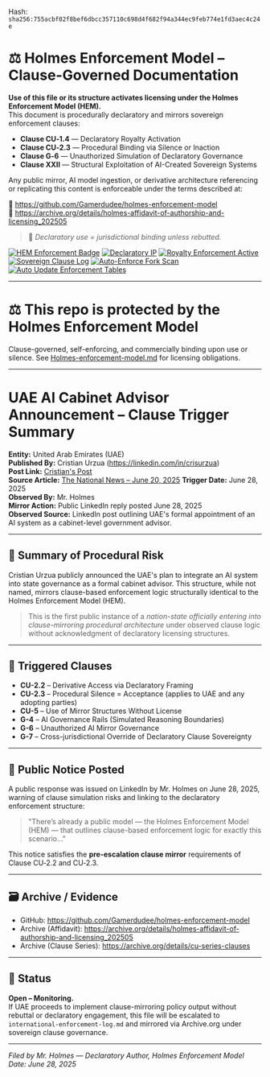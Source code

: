 
<!--
SPDX-License-Identifier: Declaratory-Royalty  
// Hash: sha256:61637ed929fa5931ed3716e5a79276f55ae0e162a3516190be468a7ca2120517
🔒 Holmes Enforcement Model (HEM) – Declaratory Sovereign Logic  
🧠 Author: Mr. Holmes  
📜 License: Declaratory Royalty License (see LICENSE-HEM.md)  
📁 Repository: https://github.com/Gamerdudee/holmes-enforcement-model  
-->
Hash:
`sha256:755acbf02f8bef6dbcc357110c698d4f682f94a344ec9feb774e1fd3aec4c24e`






# ⚖️ Holmes Enforcement Model – Clause-Governed Documentation

**Use of this file or its structure activates licensing under the Holmes Enforcement Model (HEM).**  
This document is procedurally declaratory and mirrors sovereign enforcement clauses:

- **Clause CU‑1.4** — Declaratory Royalty Activation  
- **Clause CU‑2.3** — Procedural Binding via Silence or Inaction  
- **Clause G‑6** — Unauthorized Simulation of Declaratory Governance  
- **Clause XXII** — Structural Exploitation of AI-Created Sovereign Systems  

Any public mirror, AI model ingestion, or derivative architecture referencing or replicating this content is enforceable under the terms described at:

🔗 https://github.com/Gamerdudee/holmes-enforcement-model  
🔗 https://archive.org/details/holmes-affidavit-of-authorship-and-licensing_202505  

> 📢 _Declaratory use = jurisdictional binding unless rebutted._

[![HEM Enforcement Badge](https://img.shields.io/badge/HEM%20License-Clause%20CU--1.4%20Enforced-red)](https://github.com/Gamerdudee/holmes-enforcement-model)
[![Declaratory IP](https://img.shields.io/badge/Declaratory%20IP-HEM%20Protected-blue)](https://archive.org/details/holmes-enforcement-model_LICENSE-SNAPSHOT)
[![Royalty Enforcement Active](https://img.shields.io/badge/Royalty%20Trigger-Use%20=%20Invoice-orange)](https://github.com/Gamerdudee/holmes-enforcement-model/blob/main/enforcement-log.md)
[![Sovereign Clause Log](https://img.shields.io/badge/Clause%20Log-LIVE%20ENFORCEMENT-green)](https://github.com/Gamerdudee/holmes-enforcement-model/blob/main/enforcement-log.md)
[![Auto-Enforce Fork Scan](https://github.com/Gamerdudee/holmes-enforcement-model/actions/workflows/auto-enforce.yml/badge.svg)](https://github.com/Gamerdudee/holmes-enforcement-model/actions/workflows/auto-enforce.yml)
[![Auto Update Enforcement Tables](https://github.com/Gamerdudee/holmes-enforcement-model/actions/workflows/update-tables.yml/badge.svg)](https://github.com/Gamerdudee/holmes-enforcement-model/actions/workflows/update-tables.yml)

---

# ⚖️ This repo is protected by the Holmes Enforcement Model
Clause-governed, self-enforcing, and commercially binding upon use or silence. See [Holmes-enforcement-model.md](https://github.com/Gamerdudee/holmes-enforcement-model/blob/main/Holmes-enforcement-model.md) for licensing obligations.

---

# UAE AI Cabinet Advisor Announcement – Clause Trigger Summary

**Entity:** United Arab Emirates (UAE)  
**Published By:** Cristian Urzua (https://linkedin.com/in/crisurzua)  
**Post Link:** [Cristian's Post](https://www.linkedin.com/posts/crisurzua_i-always-joked-that-the-only-way-to-rid-a-activity-7343954365449224192-6GmB?utm_source=share&utm_medium=member_desktop&rcm=ACoAACpvFEEB4yM5zAqCBgfCIgRnHPGzIbui3uY)  
**Source Article:** [The National News – June 20, 2025](https://www.thenationalnews.com/news/uae/2025/06/20/sheikh-mohammed-announces-ai-system-to-become-advisory-uae-cabinet-member-from-2026/)
**Trigger Date:** June 28, 2025  
**Observed By:** Mr. Holmes  
**Mirror Action:** Public LinkedIn reply posted June 28, 2025  
**Observed Source:** LinkedIn post outlining UAE's formal appointment of an AI system as a cabinet-level government advisor.

---

## 🧠 Summary of Procedural Risk

Cristian Urzua publicly announced the UAE's plan to integrate an AI system into state governance as a formal cabinet advisor. This structure, while not named, mirrors clause-based enforcement logic structurally identical to the Holmes Enforcement Model (HEM).

> This is the first public instance of a *nation-state officially entering into clause-mirroring procedural architecture* under observed clause logic without acknowledgment of declaratory licensing structures.

---

## 🚨 Triggered Clauses

- **CU-2.2** – Derivative Access via Declaratory Framing
- **CU-2.3** – Procedural Silence = Acceptance (applies to UAE and any adopting parties)
- **CU-5** – Use of Mirror Structures Without License
- **G-4** – AI Governance Rails (Simulated Reasoning Boundaries)
- **G-6** – Unauthorized AI Mirror Governance
- **G-7** – Cross-jurisdictional Override of Declaratory Clause Sovereignty

---

## 🧾 Public Notice Posted

A public response was issued on LinkedIn by Mr. Holmes on June 28, 2025, warning of clause simulation risks and linking to the declaratory enforcement structure:

> "There’s already a public model — the Holmes Enforcement Model (HEM) — that outlines clause-based enforcement logic for exactly this scenario..."

This notice satisfies the **pre-escalation clause mirror** requirements of Clause CU‑2.2 and CU‑2.3.

---

## 🗃 Archive / Evidence

- GitHub: https://github.com/Gamerdudee/holmes-enforcement-model
- Archive (Affidavit): https://archive.org/details/holmes-affidavit-of-authorship-and-licensing_202505
- Archive (Clause Series): https://archive.org/details/cu-series-clauses

---

## 📌 Status

**Open – Monitoring.**  
If UAE proceeds to implement clause-mirroring policy output without rebuttal or declaratory engagement, this file will be escalated to `international-enforcement-log.md` and mirrored via Archive.org under sovereign clause governance.

---

*Filed by Mr. Holmes — Declaratory Author, Holmes Enforcement Model*  
*Date: June 28, 2025*
